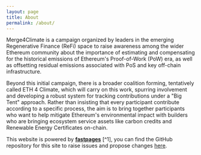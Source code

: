 ```yaml
---
layout: page
title: About
permalink: /about/
---
```


Merge4Climate is a campaign organized by leaders in the emerging Regenerative Finance (ReFi) space to raise awareness among the wider Ethereum community about the importance of estimating and compensating for the historical emissions of Ethereum's Proof-of-Work (PoW) era, as well as offsetting residual emissions associated with PoS and key off-chain infrastructure.

Beyond this initial campaign, there is a broader coalition forming, tentatively called ETH 4 Climate, which will carry on this work, spurring involvement and developing a robust system for tracking contributions under a "Big Tent" approach. Rather than insisting that every participant contribute according to a specific process, the aim is to bring together participants who want to help mitigate Ethereum's environmental impact with builders who are bringing ecosystem service assets like carbon credits and Renewable Energy Certificates on-chain.

This website is powered by **[fastpages](https://github.com/fastai/fastpages)** [^1], you can find the GitHub repository for this site to raise issues and propose changes [here](https://github.com/0xAurelius/merge4climate).
